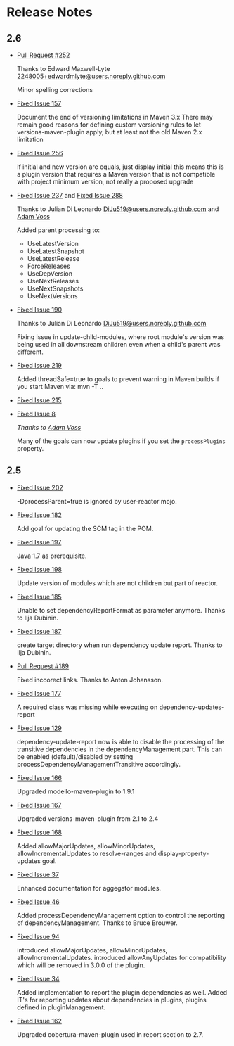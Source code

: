 # Release Notes

## 2.6

 * [Pull Request #252][pull-252]

   Thanks to Edward Maxwell-Lyte <2248005+edwardmlyte@users.noreply.github.com>

   Minor spelling corrections

 * [Fixed Issue 157][issue-157]

    Document the end of versioning limitations in Maven 3.x
    There may remain good reasons for defining custom versioning rules to
    let versions-maven-plugin apply, but at least not the old Maven 2.x
    limitation

 * [Fixed Issue 256][issue-256]

    if initial and new version are equals, just display initial
    this means this is a plugin version that requires a Maven version that
    is not compatible with project minimum version, not really a proposed
    upgrade

 * [Fixed Issue 237][issue-237] and [Fixed Issue 288][issue-288]

   Thanks to Julian Di Leonardo <DiJu519@users.noreply.github.com> and [Adam Voss](https://github.com/adamvoss)

   Added parent processing to:
     - UseLatestVersion
     - UseLatestSnapshot
     - UseLatestRelease
     - ForceReleases
     - UseDepVersion
     - UseNextReleases
     - UseNextSnapshots
     - UseNextVersions

 * [Fixed Issue 190][issue-190]

   Thanks to Julian Di Leonardo <DiJu519@users.noreply.github.com>

   Fixing issue in update-child-modules, where root module's version was
   being used in all downstream children even when a child's parent was
   different.
   
 * [Fixed Issue 219][issue-219]
   
   Added threadSafe=true to goals to prevent
   warning in Maven builds if you start Maven
   via: mvn -T ..

 * [Fixed Issue 215][issue-215]

 * [Fixed Issue 8][issue-8]

   _Thanks to [Adam Voss](https://github.com/adamvoss)_

   Many of the goals can now update plugins if you set the `processPlugins` property.

## 2.5


 * [Fixed Issue 202][issue-202]

   -DprocessParent=true is ignored by user-reactor mojo.

 * [Fixed Issue 182][issue-182]

   Add goal for updating the SCM tag in the POM.

 * [Fixed Issue 197][issue-197]

   Java 1.7 as prerequisite.

 * [Fixed Issue 198][issue-198]

   Update version of modules which are not children but part of reactor.

 * [Fixed Issue 185][issue-185]

   Unable to set dependencyReportFormat as parameter anymore.
   Thanks to Ilja Dubinin.

 * [Fixed Issue 187][issue-187]

   create target directory when run dependency update report.
   Thanks to Ilja Dubinin.

 * [Pull Request #189][pull-189]

   Fixed inccorect links. Thanks to Anton Johansson.

 * [Fixed Issue 177][issue-177]
   
   A required class was missing while executing on dependency-updates-report
   
 * [Fixed Issue 129][issue-129]
   
   dependency-update-report now is able to disable the processing 
   of the transitive dependencies in the dependencyManagement part.
   This can be enabled (default)/disabled by setting
   processDependencyManagementTransitive accordingly.

 * [Fixed Issue 166][issue-166]
   
   Upgraded modello-maven-plugin to 1.9.1

 * [Fixed Issue 167][issue-167]
  
   Upgraded versions-maven-plugin from 2.1 to 2.4

 * [Fixed Issue 168][issue-168]
 
   Added allowMajorUpdates, allowMinorUpdates, allowIncrementalUpdates
   to resolve-ranges and display-property-updates goal.

 * [Fixed Issue 37][issue-37]
   
   Enhanced documentation for aggegator modules.
     
 * [Fixed Issue 46][issue-46]
 
   Added processDependencyManagement option to control the reporting
   of dependencyManagement.
   Thanks to Bruce Brouwer.

 * [Fixed Issue 94][issue-94]
 
   introduced allowMajorUpdates, allowMinorUpdates,
   allowIncrementalUpdates.
   introduced allowAnyUpdates for compatibility which
   will be removed in 3.0.0 of the plugin.

 * [Fixed Issue 34][issue-34]
   
   Added implementation to report the plugin dependencies as well.
   Added IT's for reporting updates about dependencies in plugins,
   plugins defined in pluginManagement.

* [Fixed Issue 162][issue-162]

  Upgraded cobertura-maven-plugin used in report section
  to 2.7.
   


[issue-8]: https://github.com/mojohaus/versions-maven-plugin/issues/8
[issue-34]: https://github.com/mojohaus/versions-maven-plugin/issues/34
[issue-37]: https://github.com/mojohaus/versions-maven-plugin/issues/37
[issue-46]: https://github.com/mojohaus/versions-maven-plugin/issues/46
[issue-94]: https://github.com/mojohaus/versions-maven-plugin/issues/94
[issue-129]: https://github.com/mojohaus/versions-maven-plugin/issues/129
[issue-157]: https://github.com/mojohaus/versions-maven-plugin/issues/157
[issue-162]: https://github.com/mojohaus/versions-maven-plugin/issues/162
[issue-166]: https://github.com/mojohaus/versions-maven-plugin/issues/166
[issue-167]: https://github.com/mojohaus/versions-maven-plugin/issues/167
[issue-168]: https://github.com/mojohaus/versions-maven-plugin/issues/168
[issue-177]: https://github.com/mojohaus/versions-maven-plugin/issues/177
[issue-182]: https://github.com/mojohaus/versions-maven-plugin/issues/182
[issue-185]: https://github.com/mojohaus/versions-maven-plugin/issues/185
[issue-187]: https://github.com/mojohaus/versions-maven-plugin/issues/187
[issue-190]: https://github.com/mojohaus/versions-maven-plugin/issues/190
[issue-202]: https://github.com/mojohaus/versions-maven-plugin/issues/202
[issue-215]: https://github.com/mojohaus/versions-maven-plugin/issues/215
[issue-219]: https://github.com/mojohaus/versions-maven-plugin/issues/219
[issue-197]: https://github.com/mojohaus/versions-maven-plugin/issues/197
[issue-198]: https://github.com/mojohaus/versions-maven-plugin/issues/198
[issue-237]: https://github.com/mojohaus/versions-maven-plugin/issues/237
[issue-256]: https://github.com/mojohaus/versions-maven-plugin/issues/256
[issue-288]: https://github.com/mojohaus/versions-maven-plugin/issues/288

[pull-189]: https://github.com/mojohaus/versions-maven-plugin/pull/189
[pull-252]: https://github.com/mojohaus/versions-maven-plugin/pull/252
